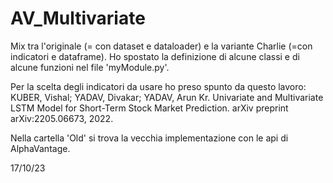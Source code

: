 # AV_Multivariate
Mix tra l'originale (= con dataset e dataloader) e la variante Charlie (=con indicatori e dataframe).
Ho spostato la definizione di alcune classi e di alcune funzioni nel file 'myModule.py'.

Per la scelta degli indicatori da usare ho preso spunto da questo lavoro: KUBER, Vishal; YADAV, Divakar; YADAV, Arun Kr. Univariate and Multivariate LSTM Model for Short-Term Stock Market Prediction. arXiv preprint arXiv:2205.06673, 2022.

Nella cartella 'Old' si trova la vecchia implementazione con le api di AlphaVantage.

17/10/23
